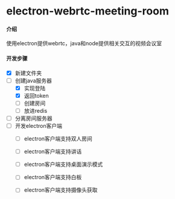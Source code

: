 # electron-webrtc-meeting-room

#### 介绍

使用electron提供webrtc，java和node提供相关交互的视频会议室

#### 开发步骤

- [x] 新建文件夹
- [ ] 创建java服务器
  - [x] 实现登陆
  - [x] 返回token
  - [ ] 创建房间
  - [ ] 放进redis
- [ ] 分离房间服务器
- [ ] 开发electron客户端
  - [ ] electron客户端支持双人房间
  - [ ] electron客户端支持讲话
  - [ ] electron客户端支持桌面演示模式
  - [ ] electron客户端支持白板
  - [ ] electron客户端支持摄像头获取


